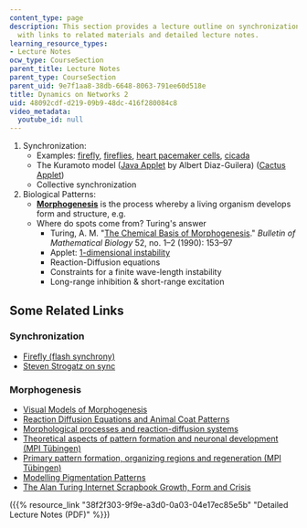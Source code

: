 ```yaml
---
content_type: page
description: This section provides a lecture outline on synchronization and morphogenesis
  with links to related materials and detailed lecture notes.
learning_resource_types:
- Lecture Notes
ocw_type: CourseSection
parent_title: Lecture Notes
parent_type: CourseSection
parent_uid: 9e7f1aa8-38db-6648-8063-791ee60d518e
title: Dynamics on Networks 2
uid: 48092cdf-d219-09b9-48dc-416f280084c8
video_metadata:
  youtube_id: null
---
```


1.  Synchronization:
    *   Examples: [firefly](http://ase.tufts.edu/biology/Firefly/#Light), [fireflies](http://www.youtube.com/watch?v=sROKYelaWbo), [heart pacemaker cells](http://en.wikipedia.org/wiki/Cardiac_pacemaker), [cicada](http://en.wikipedia.org/wiki/Cicada)
    *   The Kuramoto model ([Java Applet](http://www.ffn.ub.es/%7Ealbert/applets/Kuramoto.html) by Albert Diaz-Guilera) ([Cactus Applet](http://labs.sharengo.org/india/html/APPLET/JAVA/LEROYMERLIN/DATA/PRODUITS/DECO/CACTUS/))
    *   Collective synchronization
2.  Biological Patterns:
    *   [**Morphogenesis**](http://en.wikipedia.org/wiki/Morphogenesis) is the process whereby a living organism develops form and structure, e.g.
    *   Where do spots come from? Turing's answer
        *   Turing, A. M. "[The Chemical Basis of Morphogenesis](https://www.dna.caltech.edu/courses/cs191/paperscs191/turing.pdf)." _Bulletin of Mathematical Biology_ 52, no. 1–2 (1990): 153–97
        *   Applet: [1-dimensional instability](http://jcckit.sourceforge.net/examples.html)
        *   Reaction-Diffusion equations
        *   Constraints for a finite wave-length instability
        *   Long-range inhibition & short-range excitation

Some Related Links
------------------

### Synchronization

*   [Firefly (flash synchrony)](http://ccl.northwestern.edu/cm/models/firefly/)
*   [Steven Strogatz on sync](http://www.ted.com/index.php/talks/steven_strogatz_on_sync.html)

### Morphogenesis

*   [Visual Models of Morphogenesis](http://algorithmicbotany.org/vmm-deluxe/TableOfContents.html)
*   [Reaction Diffusion Equations and Animal Coat Patterns](http://www.sjsu.edu/faculty/watkins/murray.htm)
*   [Morphological processes and reaction-diffusion systems](http://www.swiss.ai.mit.edu/projects/amorphous/white-paper/amorph-new/node7.html)
*   [Theoretical aspects of pattern formation and neuronal development (MPI Tübingen)](http://www.eb.tuebingen.mpg.de/research/emeriti/hans-meinhardt/home.html)
*   [Primary pattern formation, organizing regions and regeneration (MPI Tübingen)](http://www.eb.tuebingen.mpg.de/research/emeriti/hans-meinhardt/primary.html)
*   [Modelling Pigmentation Patterns](http://www.ma.hw.ac.uk/%7Epainter/research/pigmentation/fish.html)
*   [The Alan Turing Internet Scrapbook Growth, Form and Crisis](http://www.turing.org.uk/turing/scrapbook/morph.html)

({{% resource_link "38f2f303-9f9e-a3d0-0a03-04e17ec85e5b" "Detailed Lecture Notes (PDF)" %}})